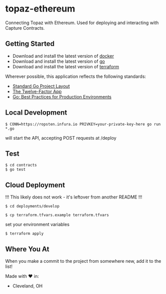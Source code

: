 # topaz-ethereum

Connecting Topaz with Ethereum. Used for deploying and interacting with Capture Contracts.

## Getting Started

* Download and install the latest version of [docker](https://www.docker.com/get-started)
* Download and install the latest version of [go](https://golang.org/dl/)
* Download and install the latest version of [terraform](https://terraform.io)

Wherever possible, this application reflects the following standards:

* [Standard Go Project Layout](https://github.com/golang-standards/project-layout)
* [The Twelve-Factor App](https://12factor.net/)
* [Go: Best Practices for Production Environments](https://peter.bourgon.org/go-in-production/)

## Local Development

```
$ CONN=https://ropsten.infura.io PRIVKEY=your-private-key-here go run *.go
```

will start the API, accepting POST requests at /deploy

## Test

```
$ cd contracts
$ go test
```

## Cloud Deployment

!!! This likely does not work - it's leftover from another README !!!

```
$ cd deployments/develop
```

```
$ cp terraform.tfvars.example terraform.tfvars
```

set your environment variables

```
$ terraform apply
```

## Where You At

When you make a commit to the project from somewhere new, add it to the list!

Made with :heart: in:
* Cleveland, OH
